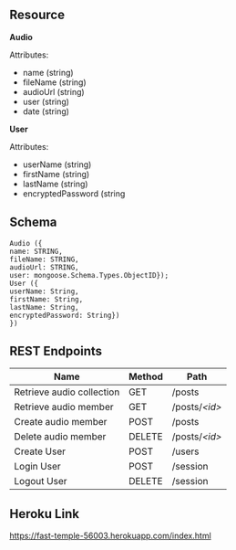 ## Resource

**Audio**

Attributes:

* name (string)
* fileName (string)
* audioUrl (string)
* user (string)
* date (string)

**User**

Attributes:

* userName (string)
* firstName (string)
* lastName (string)
* encryptedPassword (string

## Schema

```mongodb
Audio ({
name: STRING,
fileName: STRING,
audioUrl: STRING,
user: mongoose.Schema.Types.ObjectID});
User ({
userName: String,
firstName: String,
lastName: String,
encryptedPassword: String})
})
```

## REST Endpoints

Name                           | Method | Path
-------------------------------|--------|------------------
Retrieve audio collection      | GET    | /posts
Retrieve audio member          | GET    | /posts/*\<id\>*
Create audio member            | POST   | /posts
Delete audio member            | DELETE | /posts/*\<id\>*
Create User                    | POST   | /users
Login User                     | POST   | /session
Logout User                    | DELETE | /session

## Heroku Link

https://fast-temple-56003.herokuapp.com/index.html